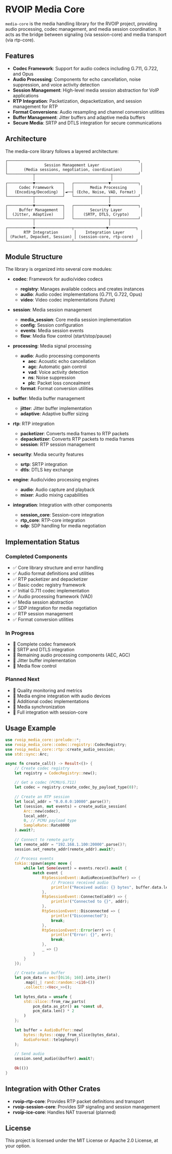 # RVOIP Media Core

`media-core` is the media handling library for the RVOIP project, providing audio processing, codec management, and media session coordination. It acts as the bridge between signaling (via session-core) and media transport (via rtp-core).

## Features

- **Codec Framework**: Support for audio codecs including G.711, G.722, and Opus
- **Audio Processing**: Components for echo cancellation, noise suppression, and voice activity detection
- **Session Management**: High-level media session abstraction for VoIP applications
- **RTP Integration**: Packetization, depacketization, and session management for RTP
- **Format Conversions**: Audio resampling and channel conversion utilities
- **Buffer Management**: Jitter buffers and adaptive media buffers
- **Secure Media**: SRTP and DTLS integration for secure communications

## Architecture

The media-core library follows a layered architecture:

```
┌─────────────────────────────────────────────────────────┐
│                Session Management Layer                  │
│       (Media sessions, negotiation, coordination)        │
└───────────┬─────────────────────────────────┬───────────┘
            │                                 │
┌───────────▼────────────┐   ┌───────────────▼────────────┐
│     Codec Framework    │   │       Media Processing      │
│   (Encoding/Decoding)  │◄──┤ (Echo, Noise, VAD, Format)  │
└───────────┬────────────┘   └───────────────┬────────────┘
            │                                │
┌───────────▼────────────┐   ┌───────────────▼────────────┐
│     Buffer Management  │   │       Security Layer        │
│  (Jitter, Adaptive)    │   │    (SRTP, DTLS, Crypto)     │
└───────────┬────────────┘   └───────────────┬────────────┘
            │                                │
┌───────────▼────────────────┬──────────────▼────────────┐
│       RTP Integration       │    Integration Layer       │
│ (Packet, Depacket, Session) │ (session-core, rtp-core)   │
└────────────────────────────┴───────────────────────────┘
```

## Module Structure

The library is organized into several core modules:

- **codec**: Framework for audio/video codecs
  - **registry**: Manages available codecs and creates instances
  - **audio**: Audio codec implementations (G.711, G.722, Opus)
  - **video**: Video codec implementations (future)

- **session**: Media session management
  - **media_session**: Core media session implementation
  - **config**: Session configuration
  - **events**: Media session events
  - **flow**: Media flow control (start/stop/pause)

- **processing**: Media signal processing
  - **audio**: Audio processing components
    - **aec**: Acoustic echo cancellation
    - **agc**: Automatic gain control
    - **vad**: Voice activity detection
    - **ns**: Noise suppression
    - **plc**: Packet loss concealment
  - **format**: Format conversion utilities

- **buffer**: Media buffer management
  - **jitter**: Jitter buffer implementation
  - **adaptive**: Adaptive buffer sizing

- **rtp**: RTP integration
  - **packetizer**: Converts media frames to RTP packets
  - **depacketizer**: Converts RTP packets to media frames
  - **session**: RTP session management

- **security**: Media security features
  - **srtp**: SRTP integration
  - **dtls**: DTLS key exchange

- **engine**: Audio/video processing engines
  - **audio**: Audio capture and playback
  - **mixer**: Audio mixing capabilities

- **integration**: Integration with other components
  - **session_core**: Session-core integration
  - **rtp_core**: RTP-core integration
  - **sdp**: SDP handling for media negotiation

## Implementation Status

### Completed Components

- ✅ Core library structure and error handling
- ✅ Audio format definitions and utilities
- ✅ RTP packetizer and depacketizer
- ✅ Basic codec registry framework
- ✅ Initial G.711 codec implementation
- ✅ Audio processing framework (VAD)
- ✅ Media session abstraction
- ✅ SDP integration for media negotiation
- ✅ RTP session management
- ✅ Format conversion utilities

### In Progress

- 🔄 Complete codec framework
- 🔄 SRTP and DTLS integration
- 🔄 Remaining audio processing components (AEC, AGC)
- 🔄 Jitter buffer implementation
- 🔄 Media flow control

### Planned Next

- 📝 Quality monitoring and metrics
- 📝 Media engine integration with audio devices
- 📝 Additional codec implementations
- 📝 Media synchronization
- 📝 Full integration with session-core

## Usage Example

```rust
use rvoip_media_core::prelude::*;
use rvoip_media_core::codec::registry::CodecRegistry;
use rvoip_media_core::rtp::create_audio_session;
use std::sync::Arc;

async fn create_call() -> Result<()> {
    // Create codec registry
    let registry = CodecRegistry::new();
    
    // Get a codec (PCMU/G.711)
    let codec = registry.create_codec_by_payload_type(0)?;
    
    // Create an RTP session
    let local_addr = "0.0.0.0:10000".parse()?;
    let (session, mut events) = create_audio_session(
        Arc::new(codec),
        local_addr,
        0, // PCMU payload type
        SampleRate::Rate8000
    ).await?;
    
    // Connect to remote party
    let remote_addr = "192.168.1.100:20000".parse()?;
    session.set_remote_addr(remote_addr).await?;
    
    // Process events
    tokio::spawn(async move {
        while let Some(event) = events.recv().await {
            match event {
                RtpSessionEvent::AudioReceived(buffer) => {
                    // Process received audio
                    println!("Received audio: {} bytes", buffer.data.len());
                },
                RtpSessionEvent::Connected(addr) => {
                    println!("Connected to {}", addr);
                },
                RtpSessionEvent::Disconnected => {
                    println!("Disconnected");
                    break;
                },
                RtpSessionEvent::Error(err) => {
                    println!("Error: {}", err);
                    break;
                },
                _ => {}
            }
        }
    });
    
    // Create audio buffer
    let pcm_data = vec![0i16; 160].into_iter()
        .map(|_| rand::random::<i16>())
        .collect::<Vec<_>>();
    
    let bytes_data = unsafe {
        std::slice::from_raw_parts(
            pcm_data.as_ptr() as *const u8,
            pcm_data.len() * 2
        )
    };
    
    let buffer = AudioBuffer::new(
        bytes::Bytes::copy_from_slice(bytes_data),
        AudioFormat::telephony()
    );
    
    // Send audio
    session.send_audio(&buffer).await?;
    
    Ok(())
}
```

## Integration with Other Crates

- **rvoip-rtp-core**: Provides RTP packet definitions and transport
- **rvoip-session-core**: Provides SIP signaling and session management
- **rvoip-ice-core**: Handles NAT traversal (planned)

## License

This project is licensed under the MIT License or Apache 2.0 License, at your option. 